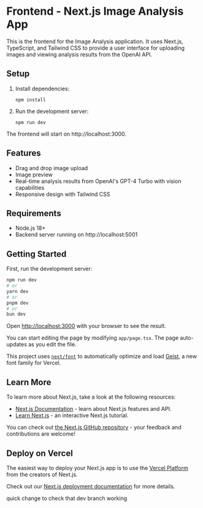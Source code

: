 # Frontend - Next.js Image Analysis App

This is the frontend for the Image Analysis application. It uses Next.js, TypeScript, and Tailwind CSS to provide a user interface for uploading images and viewing analysis results from the OpenAI API.

## Setup

1. Install dependencies:
   ```
   npm install
   ```

2. Run the development server:
   ```
   npm run dev
   ```

The frontend will start on http://localhost:3000.

## Features

- Drag and drop image upload
- Image preview
- Real-time analysis results from OpenAI's GPT-4 Turbo with vision capabilities
- Responsive design with Tailwind CSS

## Requirements

- Node.js 18+ 
- Backend server running on http://localhost:5001

## Getting Started

First, run the development server:

```bash
npm run dev
# or
yarn dev
# or
pnpm dev
# or
bun dev
```

Open [http://localhost:3000](http://localhost:3000) with your browser to see the result.

You can start editing the page by modifying `app/page.tsx`. The page auto-updates as you edit the file.

This project uses [`next/font`](https://nextjs.org/docs/app/building-your-application/optimizing/fonts) to automatically optimize and load [Geist](https://vercel.com/font), a new font family for Vercel.

## Learn More

To learn more about Next.js, take a look at the following resources:

- [Next.js Documentation](https://nextjs.org/docs) - learn about Next.js features and API.
- [Learn Next.js](https://nextjs.org/learn) - an interactive Next.js tutorial.

You can check out [the Next.js GitHub repository](https://github.com/vercel/next.js) - your feedback and contributions are welcome!

## Deploy on Vercel

The easiest way to deploy your Next.js app is to use the [Vercel Platform](https://vercel.com/new?utm_medium=default-template&filter=next.js&utm_source=create-next-app&utm_campaign=create-next-app-readme) from the creators of Next.js.

Check out our [Next.js deployment documentation](https://nextjs.org/docs/app/building-your-application/deploying) for more details.

quick change to check that dev branch working 
